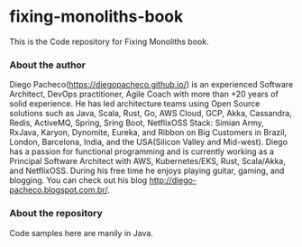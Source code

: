 # fixing-monoliths-book

This is the Code repository for Fixing Monoliths book.

### About the author

Diego Pacheco(https://diegopacheco.github.io/) is an experienced Software Architect, DevOps practitioner, Agile Coach with more than +20 years of solid experience. He has led architecture teams using Open Source solutions such as Java, Scala, Rust, Go, AWS Cloud, GCP, Akka, Cassandra, Redis, ActiveMQ, Spring, Sring Boot, NetflixOSS Stack: Simian Army, RxJava, Karyon, Dynomite, Eureka, and Ribbon on Big Customers in Brazil, London, Barcelona, India, and the USA(Silicon Valley and Mid-west). Diego has a passion for functional programming and is currently working as a Principal Software Architect with AWS, Kubernetes/EKS, Rust, Scala/Akka, and NetflixOSS. During his free time he enjoys playing guitar, gaming, and blogging. You can check out his blog http://diego-pacheco.blogspot.com.br/.

### About the repository

Code samples here are manily in Java. 
